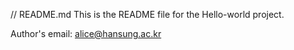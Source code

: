 
// README.md
This is the README file for the Hello-world project.

Author's email: alice@hansung.ac.kr
